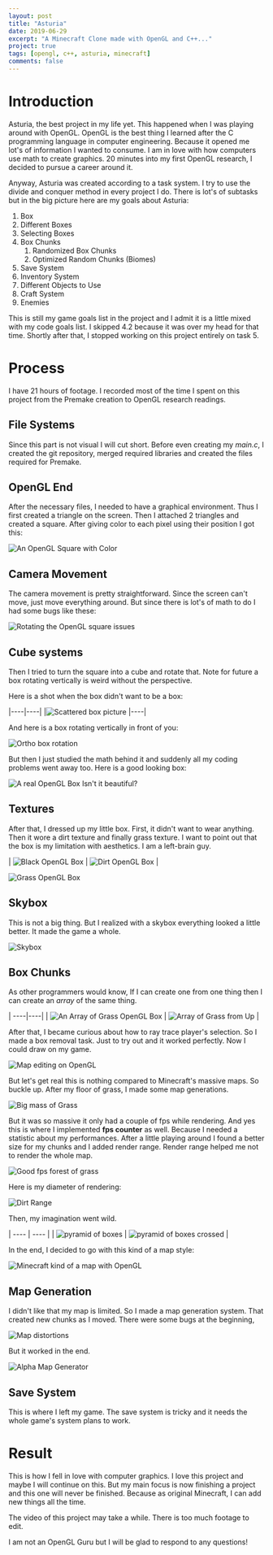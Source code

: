 ```yaml
---
layout: post
title: "Asturia"
date: 2019-06-29
excerpt: "A Minecraft Clone made with OpenGL and C++..."
project: true
tags: [opengl, c++, asturia, minecraft]
comments: false
---
```


# Introduction

Asturia, the best project in my life yet. This happened when I was playing around with OpenGL. OpenGL is the best thing I learned after the C programming language in computer engineering. Because it opened me lot's of information I wanted to consume. I am in love with how computers use math to create graphics. 20 minutes into my first OpenGL research, I decided to pursue a career around it. 

Anyway, Asturia was created according to a task system. I try to use the divide and conquer method in every project I do. There is lot's of subtasks but in the big picture here are my goals about Asturia:

1. Box
2. Different Boxes
3. Selecting Boxes
4. Box Chunks
    1. Randomized Box Chunks
    2. Optimized Random Chunks (Biomes)
5. Save System
6. Inventory System
7. Different Objects to Use
8. Craft System
9. Enemies

This is still my game goals list in the project and I admit it is a little mixed with my code goals list. I skipped 4.2 because it was over my head for that time. Shortly after that, I stopped working on this project entirely on task 5.

# Process

I have 21 hours of footage. I recorded most of the time I spent on this project from the Premake creation to OpenGL research readings.
## File Systems
Since this part is not visual I will cut short. Before even creating my *main.c*, I created the git repository, merged required libraries and created the files required for Premake.
## OpenGL End

After the necessary files, I needed to have a graphical environment. Thus I first created a triangle on the screen. Then I attached 2 triangles and created a square. After giving color to each pixel using their position I got this:

![An OpenGL Square with Color](/assets/img/asturia/square1st.png)

## Camera Movement

The camera movement is pretty straightforward. Since the screen can't move, just move everything around. But since there is lot's of math to do I had some bugs like these: 

![Rotating the OpenGL square issues](/assets/img/asturia/weirdRot.png "Rotating the OpenGL square issue")

## Cube systems
Then I tried to turn the square into a cube and rotate that. Note for future a box rotating vertically is weird without the perspective.

Here is a shot when the box didn't want to be a box:

|----|----|
|![Scattered box picture](/assets/img/asturia/scatBox.png) |----|

And here is a box rotating vertically in front of you:

![Ortho box rotation](/assets/img/asturia/notPerspecBox.png)

But then I just studied the math behind it and suddenly all my coding problems went away too.
Here is a good looking box:

![A real OpenGL Box](/assets/img/asturia/boxColorful.png "A Real OpenGL Box")
Isn't it beautiful?

## Textures
After that, I dressed up my little box. First, it didn't want to wear anything. Then it wore a dirt texture and finally grass texture. I want to point out that the box is my limitation with aesthetics. I am a left-brain guy.

| ![Black OpenGL Box](/assets/img/asturia/boxBlack.png) | ![Dirt OpenGL Box](/assets/img/asturia/boxDirt.png) |
 
 ![Grass OpenGL Box](/assets/img/asturia/boxGrass.png)


## Skybox

This is not a big thing. But I realized with a skybox everything looked a little better. It made the game a whole.

![Skybox](/assets/img/asturia/skybox.png)

## Box Chunks
As other programmers would know, If I can create one from one thing then I can create an *array* of the same thing. 

| ----|----|
| ![An Array of Grass OpenGL Box](/assets/img/asturia/boxGrassArray.png) | ![Array of Grass from Up](/assets/img/asturia/boxGrassArrayUp.png) |

After that, I became curious about how to ray trace player's selection. So I made a box removal task. Just to try out and it worked perfectly. Now I could draw on my game.

![Map editing on OpenGL](/assets/img/asturia/mapeditor.png)

But let's get real this is nothing compared to Minecraft's massive maps. So buckle up. After my floor of grass, I made some map generations.

![Big mass of Grass](/assets/img/asturia/massGrass.png)

But it was so massive it only had a couple of fps while rendering. And yes this is where I implemented **fps counter** as well. Because I needed a statistic about my performances. 
After a little playing around I found a better size for my chunks and I added render range. Render range helped me not to render the whole map. 

![Good fps forest of grass](/assets/img/asturia/forestOfGrass.png)

Here is my diameter of rendering:

![Dirt Range](/assets/img/asturia/dirtRange.png)

Then, my imagination went wild.

| ---- | ---- | 
| ![pyramid of boxes](/assets/img/asturia/pyramidNormal.png) |  ![pyramid of boxes crossed](/assets/img/asturia/pyramidCrossed.png) |

In the end, I decided to go with this kind of a map style:

![Minecraft kind of a map with OpenGL](/assets/img/asturia/themap.png)

## Map Generation

I didn't like that my map is limited. So I made a map generation system. That created new chunks as I moved. There were some bugs at the beginning,

![Map distortions](/assets/img/asturia/mapbug.png)

But it worked in the end.

![Alpha Map Generator](/assets/img/asturia/mapgen.png)

## Save System

This is where I left my game. The save system is tricky and it needs the whole game's system plans to work.

# Result

This is how I fell in love with computer graphics. I love this project and maybe I will continue on this. But my main focus is now finishing a project and this one will never be finished. Because as original Minecraft, I can add new things all the time. 

The video of this project may take a while. There is too much footage to edit. 

I am not an OpenGL Guru but I will be glad to respond to any questions!
